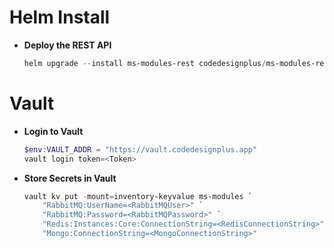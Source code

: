
# Helm Install

* **Deploy the REST API**
    ```powershell
    helm upgrade --install ms-modules-rest codedesignplus/ms-modules-rest -f ./values-rest.yaml --namespace inventory --create-namespace
    ```

# Vault

* **Login to Vault**
    ```powershell
    $env:VAULT_ADDR = "https://vault.codedesignplus.app"
    vault login token=<Token>
    ```

* **Store Secrets in Vault**

    ```powershell
    vault kv put -mount=inventory-keyvalue ms-modules `
        "RabbitMQ:UserName=<RabbitMQUser>" `
        "RabbitMQ:Password=<RabbitMQPassword>" `
        "Redis:Instances:Core:ConnectionString=<RedisConnectionString>" `
        "Mongo:ConnectionString=<MongoConnectionString>"
    ```